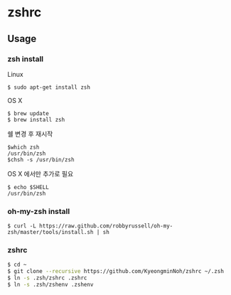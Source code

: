 # zshrc

## <a name="usage">Usage

### zsh install
Linux
```
$ sudo apt-get install zsh
```
OS X
```
$ brew update
$ brew install zsh
```
쉘 변경 후 재시작
```
$which zsh
/usr/bin/zsh
$chsh -s /usr/bin/zsh
```
OS X 에서만 추가로 필요
```
$ echo $SHELL
/usr/bin/zsh
```
### oh-my-zsh install
```
$ curl -L https://raw.github.com/robbyrussell/oh-my-zsh/master/tools/install.sh | sh
```

### zshrc

```sh
$ cd ~
$ git clone --recursive https://github.com/KyeongminNoh/zshrc ~/.zsh
$ ln -s .zsh/zshrc .zshrc
$ ln -s .zsh/zshenv .zshenv
```
